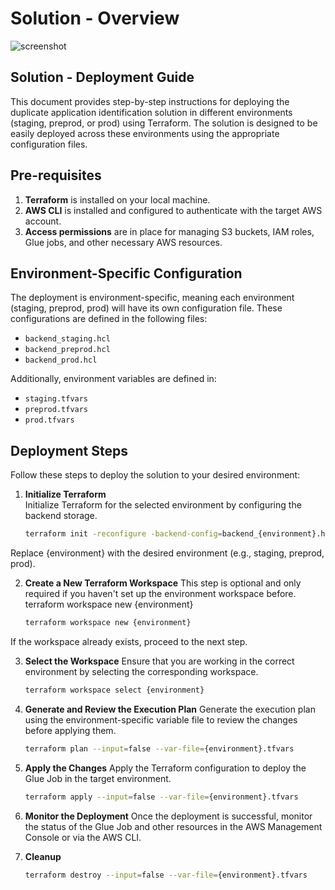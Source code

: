 # Solution - Overview

![screenshot](cobalt-analytics\duplicate-application-identification\cobalt-analytics/duplicate-application-identification/cobalt-application-duplicate-application-Identification.jpg)

## Solution - Deployment Guide

This document provides step-by-step instructions for deploying the duplicate application identification solution in different environments (staging, preprod, or prod) using Terraform. The solution is designed to be easily deployed across these environments using the appropriate configuration files.

## Pre-requisites

1. **Terraform** is installed on your local machine.
2. **AWS CLI** is installed and configured to authenticate with the target AWS account.
3. **Access permissions** are in place for managing S3 buckets, IAM roles, Glue jobs, and other necessary AWS resources.

## Environment-Specific Configuration

The deployment is environment-specific, meaning each environment (staging, preprod, prod) will have its own configuration file. These configurations are defined in the following files:

- `backend_staging.hcl`
- `backend_preprod.hcl`
- `backend_prod.hcl`

Additionally, environment variables are defined in:

- `staging.tfvars`
- `preprod.tfvars`
- `prod.tfvars`

## Deployment Steps

Follow these steps to deploy the solution to your desired environment:

1. **Initialize Terraform**  
   Initialize Terraform for the selected environment by configuring the backend storage.

   ```bash
   terraform init -reconfigure -backend-config=backend_{environment}.hcl --input=false
Replace {environment} with the desired environment (e.g., staging, preprod, prod).

2. **Create a New Terraform Workspace**
    This step is optional and only required if you haven't set up the environment workspace before.
    terraform workspace new {environment}
    ```bash
    terraform workspace new {environment}
If the workspace already exists, proceed to the next step.

3. **Select the Workspace**
    Ensure that you are working in the correct environment by selecting the corresponding workspace.
    ```bash
    terraform workspace select {environment}

4. **Generate and Review the Execution Plan**
    Generate the execution plan using the environment-specific variable file to review the changes before applying them.
    ```bash
    terraform plan --input=false --var-file={environment}.tfvars

5. **Apply the Changes**
    Apply the Terraform configuration to deploy the Glue Job in the target environment.
    ```bash
    terraform apply --input=false --var-file={environment}.tfvars

6. **Monitor the Deployment**
    Once the deployment is successful, monitor the status of the Glue Job and other resources in the AWS Management Console or via the AWS CLI.


7. **Cleanup**
    ```bash
    terraform destroy --input=false --var-file={environment}.tfvars
